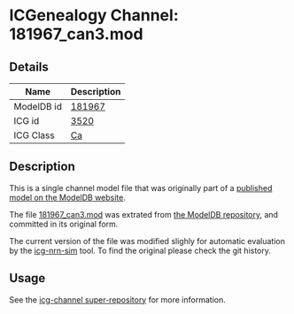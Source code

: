 # ICGenealogy Channel: 181967\_can3.mod

## Details

Name | Description
---- | -----------
ModelDB id | [181967](http://senselab.med.yale.edu/ModelDB/ShowModel.cshtml?model=181967)
ICG id | [3520](http://icg.neurotheory.ox.ac.uk/channels/3/3520)
ICG Class | [Ca](http://icg.neurotheory.ox.ac.uk/channels/3)

## Description

This is a single channel model file that was originally part of a [published model on the ModelDB website](http://senselab.med.yale.edu/mModelDB/ShowModel.cshtml?model=181967).


The file [181967\_can3.mod](181967_can3.mod) was extrated from [the ModelDB repository](http://senselab.med.yale.edu/ModelDB/ShowModel.cshtml?model=181967), and committed in its original form.

The current version of the file was modified slighly for automatic evaluation by the [icg-nrn-sim](https://github.com/icgenealogy/icg-nrn-sim) tool. To find the original please check the git history.


## Usage

See the [icg-channel super-repository](https://github.com/icgenealogy/icg-channels) for more information.